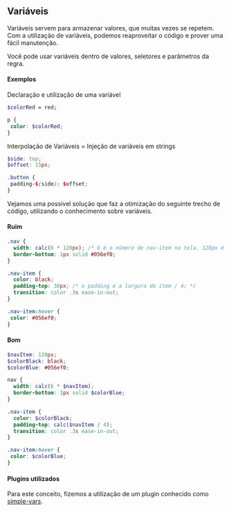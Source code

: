## Variáveis

Variáveis servem para armazenar valores, que muitas vezes se repetem.  
Com a utilização de variáveis, podemos reaproveitar o código e prover uma fácil manutenção.

Você pode usar variáveis dentro de valores, seletores e parâmetros da regra.

#### Exemplos

Declaração e utilização de uma variável
```scss
$colorRed = red;

p {
 color: $colorRed;
}
```

Interpolação de Variáveis = Injeção de variáveis em strings
```scss
$side: top;
$offset: 15px;

.button {
 padding-$(side): $offset; 
}
```

Vejamos uma possível solução que faz a otimização do seguinte trecho de código, utilizando o conhecimento sobre variáveis.

#### Ruim
```scss
.nav {
  width: calc(6 * 120px); /* 6 é o número de nav-item na tela. 120px é a largura de cada item. */
  border-bottom: 1px solid #056ef0; 
}

.nav-item {
  color: black;
  padding-top: 30px; /* o padding é a largura do item / 4; */
  transition: color .3s ease-in-out; 
}

.nav-item:hover {
 color: #056ef0;
}

```

#### Bom

```scss
$navItem: 120px;
$colorBlack: black;
$colorBlue: #056ef0;

nav {
  width: calc(6 * $navItem);
  border-bottom: 1px solid $colorBlue;
}

.nav-item {
  color: $colorBlack;
  padding-top: calc($navItem / 4);
  transition: color .3s ease-in-out; 
}

.nav-item:hover {
 color: $colorBlue;
}
```

#### Plugins utilizados
Para este conceito, fizemos a utilização de um plugin conhecido como [simple-vars](https://github.com/postcss/postcss-simple-vars).
